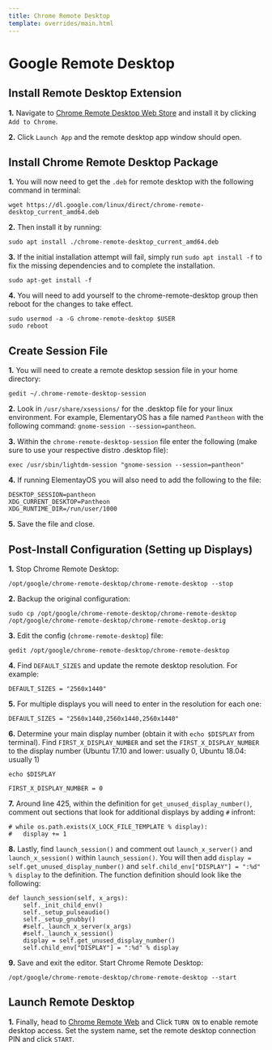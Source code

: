 ```yaml
---
title: Chrome Remote Desktop
template: overrides/main.html
---
```


# Google Remote Desktop

## Install Remote Desktop Extension

__1.__ Navigate to <a href="https://chrome.google.com/webstore/detail/chrome-remote-desktop/gbchcmhmhahfdphkhkmpfmihenigjmpp" target="blank_">Chrome Remote Desktop Web Store</a> and install it by clicking `Add to Chrome`.

__2.__ Click `Launch App` and the remote desktop app window should open.

## Install Chrome Remote Desktop Package

__1.__ You will now need to get the `.deb` for remote desktop with the following command in terminal:

```console
wget https://dl.google.com/linux/direct/chrome-remote-desktop_current_amd64.deb
```

__2.__ Then install it by running:

```console
sudo apt install ./chrome-remote-desktop_current_amd64.deb
```

__3.__ If the initial installation attempt will fail, simply run `sudo apt install -f` to fix the missing dependencies and to complete the installation.

```console
sudo apt-get install -f
```
    
__4.__ You will need to add yourself to the chrome-remote-desktop group then reboot for the changes to take effect.

```console
sudo usermod -a -G chrome-remote-desktop $USER
sudo reboot
```
## Create Session File

__1.__ You will need to create a remote desktop session file in your home directory:

```console
gedit ~/.chrome-remote-desktop-session
```

__2.__ Look in `/usr/share/xsessions/` for the .desktop file for your linux environment. For example, ElementaryOS has a file named `Pantheon` with the following command: `gnome-session --session=pantheon`.

__3.__ Within the `chrome-remote-desktop-session` file enter the following (make sure to use your respective distro .desktop file):

```
exec /usr/sbin/lightdm-session "gnome-session --session=pantheon"
```

__4.__ If running ElementayOS you will also need to add the following to the file:

```
DESKTOP_SESSION=pantheon
XDG_CURRENT_DESKTOP=Pantheon 
XDG_RUNTIME_DIR=/run/user/1000
```

__5.__ Save the file and close.

## Post-Install Configuration (Setting up Displays)

__1.__ Stop Chrome Remote Desktop:

```console
/opt/google/chrome-remote-desktop/chrome-remote-desktop --stop
```

__2.__ Backup the original configuration:

```console
sudo cp /opt/google/chrome-remote-desktop/chrome-remote-desktop /opt/google/chrome-remote-desktop/chrome-remote-desktop.orig
```

__3.__ Edit the config (`chrome-remote-desktop`) file:

```console
gedit /opt/google/chrome-remote-desktop/chrome-remote-desktop
```
    
__4.__ Find `DEFAULT_SIZES` and update the remote desktop resolution. For example:
    
```
DEFAULT_SIZES = "2560x1440"
```

__5.__ For multiple displays you will need to enter in the resolution for each one:

```
DEFAULT_SIZES = "2560x1440,2560x1440,2560x1440"
```
    
__6.__ Determine your main display number (obtain it with `echo $DISPLAY` from terminal). Find `FIRST_X_DISPLAY_NUMBER` and set the `FIRST_X_DISPLAY_NUMBER` to the display number (Ubuntu 17.10 and lower: usually 0, Ubuntu 18.04: usually 1)

```console
echo $DISPLAY
```

```
FIRST_X_DISPLAY_NUMBER = 0
```
__7.__ Around line 425, within the definition for `get_unused_display_number()`, comment out sections that look for additional displays by adding `#` infront:

```
# while os.path.exists(X_LOCK_FILE_TEMPLATE % display):
#   display += 1
```
    
__8.__ Lastly, find `launch_session()` and comment out `launch_x_server()` and `launch_x_session()` within `launch_session()`. You will then add `display = self.get_unused_display_number()` and `self.child_env["DISPLAY"] = ":%d" % display` to the definition. The function definition should look like the following:
    
```
def launch_session(self, x_args):
    self._init_child_env()
    self._setup_pulseaudio()
    self._setup_gnubby()
    #self._launch_x_server(x_args)
    #self._launch_x_session()
    display = self.get_unused_display_number()
    self.child_env["DISPLAY"] = ":%d" % display
```

__9.__ Save and exit the editor. Start Chrome Remote Desktop:

```console
/opt/google/chrome-remote-desktop/chrome-remote-desktop --start
```

## Launch Remote Desktop

__1.__ Finally, head to <a href="https://remotedesktop.google.com/access/" target="_blank">Chrome Remote Web</a> and Click `TURN ON` to enable remote desktop access. Set the system name, set the remote desktop connection PIN and click `START`.

